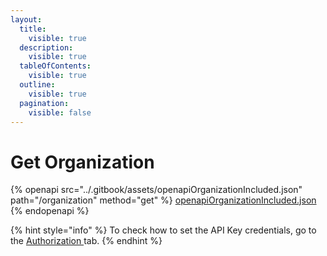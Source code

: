 ```yaml
---
layout:
  title:
    visible: true
  description:
    visible: true
  tableOfContents:
    visible: true
  outline:
    visible: true
  pagination:
    visible: false
---
```


# Get Organization

{% openapi src="../.gitbook/assets/openapiOrganizationIncluded.json" path="/organization" method="get" %}
[openapiOrganizationIncluded.json](../.gitbook/assets/openapiOrganizationIncluded.json)
{% endopenapi %}



{% hint style="info" %}
To check how to set the API Key credentials, go to the [Authorization ](authorization.md)tab.
{% endhint %}
